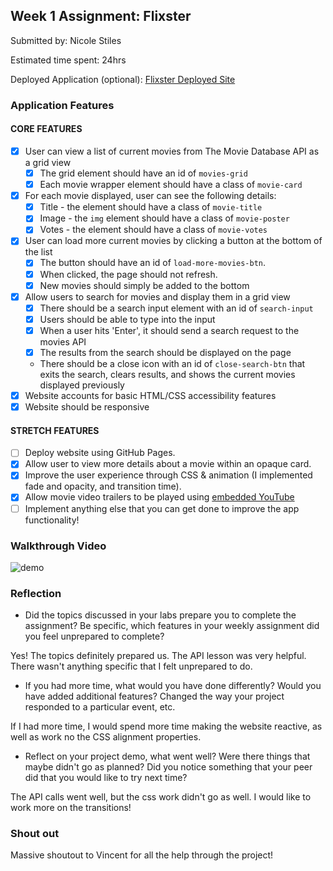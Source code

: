 ## Week 1 Assignment: Flixster

Submitted by: Nicole Stiles

Estimated time spent: 24hrs

Deployed Application (optional): [Flixster Deployed Site](ADD_LINK_HERE)

### Application Features

#### CORE FEATURES

- [x] User can view a list of current movies from The Movie Database API as a grid view
  - [x] The grid element should have an id of `movies-grid`
  - [x] Each movie wrapper element should have a class of `movie-card`
- [x] For each movie displayed, user can see the following details:
  - [x] Title - the element should have a class of `movie-title`
  - [x] Image - the `img` element should have a class of `movie-poster`
  - [x] Votes - the element should have a class of `movie-votes`
- [x] User can load more current movies by clicking a button at the bottom of the list
  - [x] The button should have an id of `load-more-movies-btn`.
  - [x] When clicked, the page should not refresh.
  - [x] New movies should simply be added to the bottom
- [x] Allow users to search for movies and display them in a grid view
  - [x] There should be a search input element with an id of `search-input`
  - [x] Users should be able to type into the input
  - [x] When a user hits 'Enter', it should send a search request to the movies API
  - [x] The results from the search should be displayed on the page
  - There should be a close icon with an id of `close-search-btn` that exits the search, clears results, and shows the current movies displayed previously
- [x] Website accounts for basic HTML/CSS accessibility features
- [x] Website should be responsive

#### STRETCH FEATURES

- [ ] Deploy website using GitHub Pages. 
- [x] Allow user to view more details about a movie within an opaque card.
- [x] Improve the user experience through CSS & animation (I implemented fade and opacity, and transition time).
- [x] Allow movie video trailers to be played using [embedded YouTube](https://support.google.com/youtube/answer/171780?hl=en)
- [ ] Implement anything else that you can get done to improve the app functionality!

### Walkthrough Video

![demo](https://user-images.githubusercontent.com/106721607/174413569-8602869b-9460-4d96-941b-933653b6b530.gif)

### Reflection

* Did the topics discussed in your labs prepare you to complete the assignment? Be specific, which features in your weekly assignment did you feel unprepared to complete?

Yes!  The topics definitely prepared us.  The API lesson was very helpful.  There wasn't anything specific that I felt unprepared to do.  

* If you had more time, what would you have done differently? Would you have added additional features? Changed the way your project responded to a particular event, etc.
  
If I had more time, I would spend more time making the website reactive, as well as work no the CSS alignment properties.

* Reflect on your project demo, what went well? Were there things that maybe didn't go as planned? Did you notice something that your peer did that you would like to try next time?

The API calls went well, but the css work didn't go as well.  I would like to work more on the transitions!  


### Shout out

Massive shoutout to Vincent for all the help through the project!
